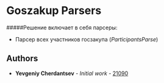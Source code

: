 # Goszakup Parsers

#####Решение включает в себя парсеры:
* Парсер всех участников госзакупа (*ParticipantsParse*)


## Authors

* **Yevgeniy Cherdantsev** - *Initial work* - [21090](https://github.com/ZhekaCher)